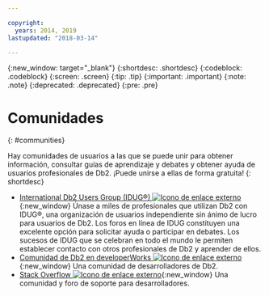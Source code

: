 ```yaml
---

copyright:
  years: 2014, 2019
lastupdated: "2018-03-14"

---
```


<!-- Attribute definitions --> 
{:new_window: target="_blank"}
{:shortdesc: .shortdesc}
{:codeblock: .codeblock}
{:screen: .screen}
{:tip: .tip}
{:important: .important}
{:note: .note}
{:deprecated: .deprecated}
{:pre: .pre}

# Comunidades
{: #communities}

Hay comunidades de usuarios a las que se puede unir para obtener información, consultar guías de aprendizaje y debates y obtener ayuda de usuarios profesionales de Db2. ¡Puede unirse a ellas de forma gratuita!
{: shortdesc}

* [International Db2 Users Group (IDUG®) ![Icono de enlace externo](../../icons/launch-glyph.svg "Icono de enlace externo")](https://www.idug.org/){:new_window} Únase a miles de profesionales que utilizan Db2 con IDUG®, una organización de usuarios independiente sin ánimo de lucro para usuarios de Db2. Los foros en línea de IDUG constituyen una excelente opción para solicitar ayuda o participar en debates. Los sucesos de IDUG que se celebran en todo el mundo le permiten establecer contacto con otros profesionales de Db2 y aprender de ellos.
* [Comunidad de Db2 en developerWorks ![Icono de enlace externo](../../icons/launch-glyph.svg "Icono de enlace externo")](https://developer.ibm.com/data/db2/){:new_window} Una comunidad de desarrolladores de Db2.
* [Stack Overflow ![Icono de enlace externo](../../icons/launch-glyph.svg "Icono de enlace externo")](https://stackoverflow.com/users/login?ssrc=anon_ask&returnurl=https%3a%2f%2fstackoverflow.com%2fquestions%2fask%3ftags%3ddashdb){:new_window} Una comunidad y foro de soporte para desarrolladores.
